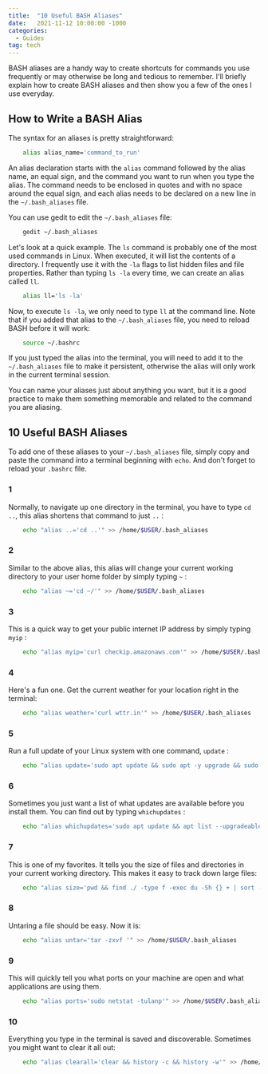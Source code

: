 ```yaml
---
title:  "10 Useful BASH Aliases"
date:   2021-11-12 10:00:00 -1000
categories:
  - Guides
tag: tech
---
```


BASH aliases are a handy way to create shortcuts for commands you use frequently or may otherwise be long and tedious to remember. I'll briefly explain how to create BASH aliases and then show you a few of the ones I use everyday.

## How to Write a BASH Alias

The syntax for an aliases is pretty straightforward:

```sh
    alias alias_name='command_to_run'
```

An alias declaration starts with the `alias` command followed by the alias name, an equal sign, and the command you want to run when you type the alias. The command needs to be enclosed in quotes and with no space around the equal sign, and each alias needs to be declared on a new line in the `~/.bash_aliases` file.

You can use gedit to edit the `~/.bash_aliases` file:

```sh
    gedit ~/.bash_aliases
```

Let's look at a quick example. The `ls` command is probably one of the most used commands in Linux. When executed, it will list the contents of a directory. I frequently use it with the `-la` flags to list hidden files and file properties. Rather than typing `ls -la` every time, we can create an alias called `ll`.

```sh
    alias ll='ls -la'
```

Now, to execute `ls -la`, we only need to type `ll` at the command line. Note that if you added that alias to the `~/.bash_aliases` file, you need to reload BASH before it will work:

```sh
    source ~/.bashrc
```

If you just typed the alias into the terminal, you will need to add it to the `~/.bash_aliases` file to make it persistent, otherwise the alias will only work in the current terminal session.

You can name your aliases just about anything you want, but it is a good practice to make them something memorable and related to the command you are aliasing.

## 10 Useful BASH Aliases

To add one of these aliases to your `~/.bash_aliases` file, simply copy and paste the command into a terminal beginning with `echo`. And don't forget to reload your `.bashrc` file.

### 1
Normally, to navigate up one directory in the terminal, you have to type `cd ..`, this alias shortens that command to just `..` :

```sh
    echo "alias ..='cd ..'" >> /home/$USER/.bash_aliases
```

### 2
Similar to the above alias, this alias will change your current working directory to your user home folder by simply typing `~` :

```sh
    echo "alias ~='cd ~/'" >> /home/$USER/.bash_aliases
```

### 3
This is a quick way to get your public internet IP address by simply typing `myip` :

```sh
    echo "alias myip='curl checkip.amazonaws.com'" >> /home/$USER/.bash_aliases
```

### 4
Here's a fun one. Get the current weather for your location right in the terminal:

```sh
    echo "alias weather='curl wttr.in'" >> /home/$USER/.bash_aliases
```

### 5
Run a full update of your Linux system with one command, `update` :

```sh
    echo "alias update='sudo apt update && sudo apt -y upgrade && sudo apt -y autoremove'" >> /home/$USER/.bash_aliases
```

### 6
Sometimes you just want a list of what updates are available before you install them. You can find out by typing `whichupdates` :

```sh
    echo "alias whichupdates='sudo apt update && apt list --upgradeable'" >> /home/$USER/.bash_aliases
```

### 7
This is one of my favorites. It tells you the size of files and directories in your current working directory. This makes it easy to track down large files:

```sh
    echo "alias size='pwd && find ./ -type f -exec du -Sh {} + | sort -rh | head -n 15'" >> /home/$USER/.bash_aliases
```

### 8
Untaring a file should be easy. Now it is:

```sh
    echo "alias untar='tar -zxvf '" >> /home/$USER/.bash_aliases
```

### 9
This will quickly tell you what ports on your machine are open and what applications are using them.

```sh
    echo "alias ports='sudo netstat -tulanp'" >> /home/$USER/.bash_aliases
```

### 10
Everything you type in the terminal is saved and discoverable. Sometimes you might want to clear it all out:

```sh
    echo "alias clearall='clear && history -c && history -w'" >> /home/$USER/.bash_aliases
```
